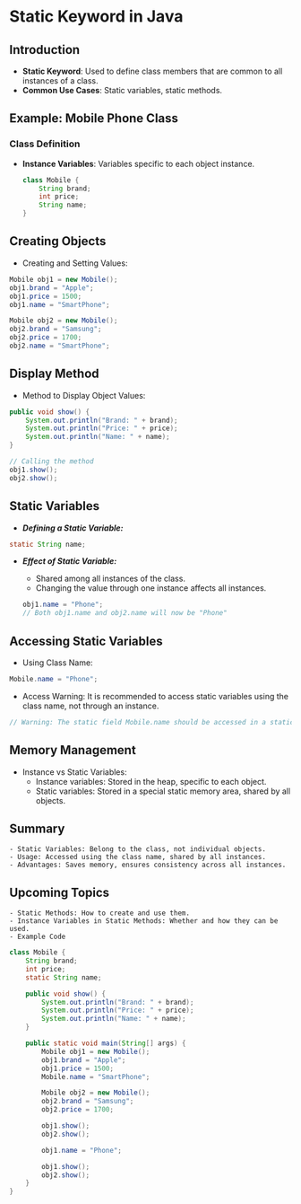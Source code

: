 # Static Keyword in Java

## Introduction

- **Static Keyword**: Used to define class members that are common to all instances of a class.
- **Common Use Cases**: Static variables, static methods.

## Example: Mobile Phone Class

### Class Definition

- **Instance Variables**: Variables specific to each object instance.
  ```java
  class Mobile {
      String brand;
      int price;
      String name;
  }
  ```

## Creating Objects

- Creating and Setting Values:

```java
Mobile obj1 = new Mobile();
obj1.brand = "Apple";
obj1.price = 1500;
obj1.name = "SmartPhone";

Mobile obj2 = new Mobile();
obj2.brand = "Samsung";
obj2.price = 1700;
obj2.name = "SmartPhone";
```

## Display Method

- Method to Display Object Values:

```java
public void show() {
    System.out.println("Brand: " + brand);
    System.out.println("Price: " + price);
    System.out.println("Name: " + name);
}

// Calling the method
obj1.show();
obj2.show();
```

## Static Variables

- **_Defining a Static Variable:_**

```java
static String name;
```

- **_Effect of Static Variable:_**

  - Shared among all instances of the class.
  - Changing the value through one instance affects all instances.

  ```java
  obj1.name = "Phone";
  // Both obj1.name and obj2.name will now be "Phone"
  ```

## Accessing Static Variables

- Using Class Name:

```java
Mobile.name = "Phone";
```

- Access Warning: It is recommended to access static variables using the class name, not through an instance.

```java
// Warning: The static field Mobile.name should be accessed in a static way
```

## Memory Management

- Instance vs Static Variables:
  - Instance variables: Stored in the heap, specific to each object.
  - Static variables: Stored in a special static memory area, shared by all objects.

## Summary

    - Static Variables: Belong to the class, not individual objects.
    - Usage: Accessed using the class name, shared by all instances.
    - Advantages: Saves memory, ensures consistency across all instances.

## Upcoming Topics

    - Static Methods: How to create and use them.
    - Instance Variables in Static Methods: Whether and how they can be used.
    - Example Code

```java
class Mobile {
    String brand;
    int price;
    static String name;

    public void show() {
        System.out.println("Brand: " + brand);
        System.out.println("Price: " + price);
        System.out.println("Name: " + name);
    }

    public static void main(String[] args) {
        Mobile obj1 = new Mobile();
        obj1.brand = "Apple";
        obj1.price = 1500;
        Mobile.name = "SmartPhone";

        Mobile obj2 = new Mobile();
        obj2.brand = "Samsung";
        obj2.price = 1700;

        obj1.show();
        obj2.show();

        obj1.name = "Phone";

        obj1.show();
        obj2.show();
    }
}
```
